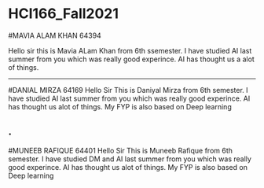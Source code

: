 # HCI166_Fall2021

#MAVIA ALAM KHAN  64394 

Hello sir this is Mavia ALam Khan from 6th ssemester.
I have studied AI last summer from you which was really good experince.
AI has thought us a alot of things.

------------------------------------------------------------------------------------------------------------------------
#DANIAL MIRZA     64169 
Hello Sir This is Daniyal Mirza from 6th semester.
I have studied AI last summer from you which was really good experince.
AI has thought us alot of things.
My FYP is also based on Deep learning

.
---------------------------------------------------------------------------------------------------------------------------

#MUNEEB RAFIQUE  64401
Hello Sir This is Muneeb Rafique from 6th semester.
I have studied DM and AI last summer from you which was really good experince.
AI has thought us alot of things.
My FYP is also based on Deep learning
